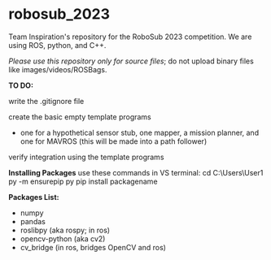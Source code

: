 # robosub_2023
Team Inspiration's repository for the RoboSub 2023 competition. We are using ROS, python, and C++.

*Please use this repository only for source files*; do not upload binary files like images/videos/ROSBags.

**TO DO:**

write the .gitignore file

create the basic empty template programs 
- one for a hypothetical sensor stub, one mapper, a mission planner, and one for MAVROS (this will be made into a path follower)

verify integration using the template programs

**Installing Packages**
use these commands in VS terminal:
cd C:\Users\User1
py -m ensurepip
py pip install packagename

**Packages List:**
- numpy
- pandas
- roslibpy (aka rospy; in ros)
- opencv-python (aka cv2)
- cv_bridge (in ros, bridges OpenCV and ros)
